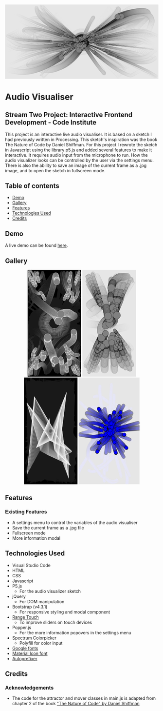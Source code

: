 <div><img src="assets/img/logo/logo.jpg" alt="logo">
<h1>Audio Visualiser</h1>
</div>


## Stream Two Project: Interactive Frontend Development - Code Institute

This project is an interactive live audio visualiser. It is based on a sketch I had previously written in Processing. This sketch's inspiration was the book The Nature of Code by Daniel Shiffman. For this project I rewrote the sketch in Javascript using the library p5.js and added several features to make it interactive. It requires audio input from the microphone to run. How the audio visualizer looks can be controlled by the user via the settings menu. There is also the ability to save an image of the current frame as a .jpg image, and to open the sketch in fullscreen mode.


## Table of contents
* [Demo](#Demo)
* [Gallery](#Gallery)
* [Features](#Features)
* [Technologies Used](#technologies-used)
* [Credits](#credits)


## Demo
A live demo can be found [here](https://tesoph.github.io/audio/).


## Gallery
<p align="center">
  <img src="assets/img/drawings/Audio-eeqsmy.jpg" height="350">
  <img src="assets/img/drawings/Audio-i0gym.jpg" height="350">
  <img src="assets/img/drawings/Audio-9nsjg.jpg"  height="350">
  <img src="assets/img/drawings/myCanvas-6.jpg"  height="350">
</p>


## Features
### Existing Features
* A settings menu to control the variables of the audio visualiser
* Save the current frame as a .jpg file
* Fullscreen mode
* More information modal


## Technologies Used
* Visual Studio Code
* HTML
* CSS
* Javascript
* P5.js 
  * For the audio visualizer sketch
* jQuery
  * For DOM manipulation
* Bootstrap (v4.3.1)
  * For responsive styling and modal component
* [Range Touch](https://rangetouch.com/)
  * To improve sliders on touch devices
* Popper.js
	* For the more information popovers in the settings menu
* [Spectrum Colorpicker](https://briangrinstead.com/blog/input-type-color-polyfill/)
  * Polyfill for color input
* [Google fonts](https://fonts.google.com/)
* [Material Icon font](https://material.io/resources/icons/?style=baseline)
* [Autoprefixer](https://autoprefixer.github.io/)
  

## Credits

### Acknowledgements
* The code for the attractor and mover classes in main.js is adapted from chapter 2 of the book ["The Nature of Code" by Daniel Shiffman](https://natureofcode.com/book/chapter-2-forces/)